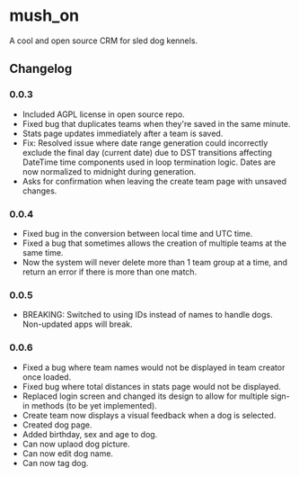 # mush_on

A cool and open source CRM for sled dog kennels.

## Changelog

### 0.0.3

- Included AGPL license in open source repo.
- Fixed bug that duplicates teams when they're saved in the same minute.
- Stats page updates immediately after a team is saved.
- Fix: Resolved issue where date range generation could incorrectly exclude the final day (current date) due to DST transitions affecting DateTime time components used in loop termination logic. Dates are now normalized to midnight during generation.
- Asks for confirmation when leaving the create team page with unsaved changes.

### 0.0.4

- Fixed bug in the conversion between local time and UTC time.
- Fixed a bug that sometimes allows the creation of multiple teams at the same time.
- Now the system will never delete more than 1 team group at a time, and return an error if there is more than one match.

### 0.0.5

- BREAKING: Switched to using IDs instead of names to handle dogs. Non-updated apps will break.

### 0.0.6

- Fixed a bug where team names would not be displayed in team creator once loaded.
- Fixed bug where total distances in stats page would not be displayed.
- Replaced login screen and changed its design to allow for multiple sign-in methods (to be yet implemented).
- Create team now displays a visual feedback when a dog is selected.
- Created dog page.
- Added birthday, sex and age to dog.
- Can now uplaod dog picture.
- Can now edit dog name.
- Can now tag dog.
